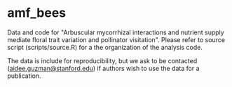 # amf_bees
Data and code for "Arbuscular mycorrhizal interactions and nutrient supply mediate floral trait variation and pollinator visitation". Please refer to source script (scripts/source.R) for a the organization of the analysis code. 

The data is include for reproducibility, but we ask to be contacted (aidee.guzman@stanford.edu) if authors wish to use the data for a publication.

